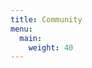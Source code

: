 ```yaml
---
title: Community
menu:
  main:
    weight: 40
---
```


<!--add blocks of content here to add more sections to the community page -->




